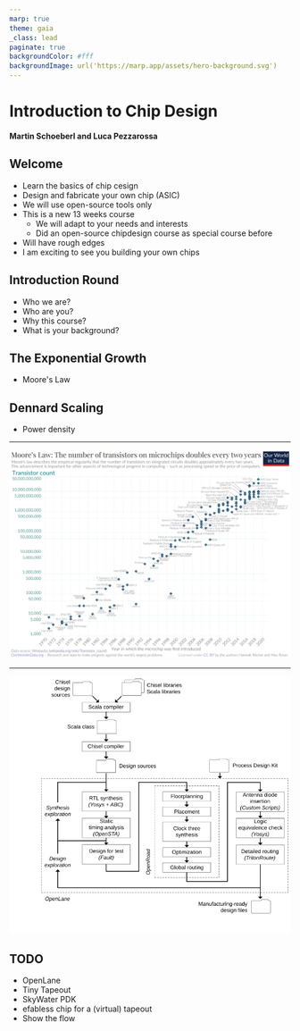 ```yaml
---
marp: true
theme: gaia
_class: lead
paginate: true
backgroundColor: #fff
backgroundImage: url('https://marp.app/assets/hero-background.svg')
---
```


<!-- headingDivider: 3 -->

# **Introduction to Chip Design**

**Martin Schoeberl and Luca Pezzarossa**

## Welcome

 * Learn the basics of chip cesign
 * Design and fabricate your own chip (ASIC)
 * We will use open-source tools only
 * This is a new 13 weeks course
    * We will adapt to your needs and interests
    * Did an open-source chipdesign course as special course before
 * Will have rough edges
 * I am exciting to see you building your own chips

## Introduction Round

 * Who we are?
 * Who are you?
 * Why this course?
 * What is your background?

## The Exponential Growth

 * Moore's Law

## Dennard Scaling

 * Power density
---

![width:800px](figures/Moores_Law_Transistor_Count_1970-2020.png)

---
![width:700px](figures/openlane.svg)

## TODO

 * OpenLane
 * Tiny Tapeout
 * SkyWater PDK
 * efabless chip for a (virtual) tapeout
 * Show the flow
